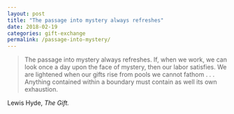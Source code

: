 ```yaml
---
layout: post
title: "The passage into mystery always refreshes"
date: 2018-02-19
categories: gift-exchange
permalink: /passage-into-mystery/
---
```


> The passage into mystery always refreshes. If, when we work, we can look once a day upon the face of mystery, then our labor satisfies. We are lightened when our gifts rise from pools we cannot fathom . . . Anything contained within a boundary must contain as well its own exhaustion.

Lewis Hyde, *The Gift.*